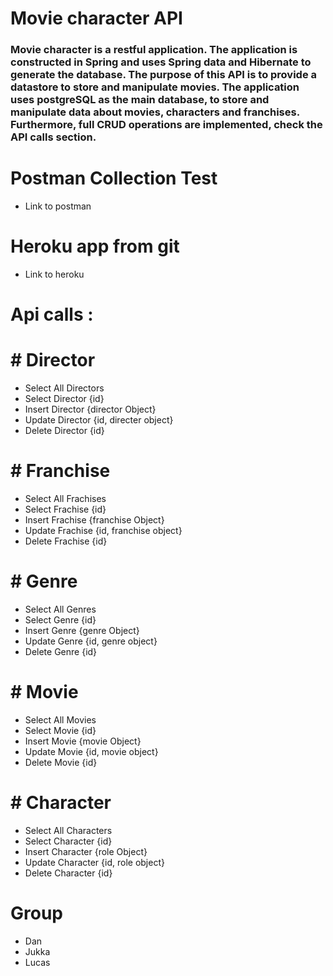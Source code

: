 # Movie character API 
### Movie character is a restful application. The application is constructed in Spring and uses Spring data and Hibernate to generate the database. The purpose of this API is to provide a datastore to store and manipulate movies. The application uses postgreSQL as the main database, to store and manipulate data about movies, characters and franchises. Furthermore, full CRUD operations are implemented, check the API calls section.


# Postman Collection Test
* Link to postman

# Heroku app from git
* Link to heroku

# Api calls : 
# # Director
* Select All Directors
* Select Director {id}
* Insert Director {director Object}
* Update Director {id, directer object}
* Delete Director {id}
# # Franchise
* Select All Frachises
* Select Frachise {id}
* Insert Frachise {franchise Object}
* Update Frachise {id, franchise object}
* Delete Frachise {id}
# # Genre
* Select All Genres
* Select Genre {id}
* Insert Genre {genre Object}
* Update Genre {id, genre object}
* Delete Genre {id}
# # Movie
* Select All Movies
* Select Movie {id}
* Insert Movie {movie Object}
* Update Movie {id, movie object}
* Delete Movie {id}
# # Character
* Select All Characters
* Select Character {id}
* Insert Character {role Object}
* Update Character {id, role object}
* Delete Character {id}

# Group
* Dan
* Jukka
* Lucas
